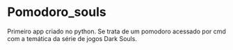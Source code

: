 # Pomodoro_souls
Primeiro app criado no python. Se trata  de um pomodoro acessado por cmd com a temática da série de jogos Dark Souls.
